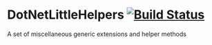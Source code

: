 # DotNetLittleHelpers [![Build Status](https://bartosz-jarmuz.visualstudio.com/DotNetLittleHelpers/_apis/build/status/DotNetLittleHelpers-.NET%20Desktop-CI)](https://bartosz-jarmuz.visualstudio.com/DotNetLittleHelpers/_apis/build/status/DotNetLittleHelpers-.NET%20Desktop-CI)
A set of miscellaneous generic extensions and helper methods
